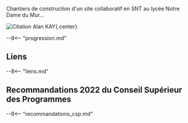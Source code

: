 
Chantiers  de construction d'un site collaboratif en SNT au lycée Notre Dame du Mur...

![Citation Alan KAY](https://codewith.mu/img/en/kay_quote.jpg){.center}

--8<-- "progression.md"

## Liens

--8<-- "liens.md"

## Recommandations 2022 du Conseil Supérieur des Programmes

--8<-- "recommandations_csp.md"

